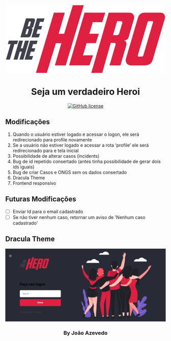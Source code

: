 <div align="center">
  <img src="./img-readme/logo.svg" alt="Be The Hero">

  <h1>Seja um verdadeiro Heroi</h1>

  <a href="https://github.com/joaoazevedoJS/Be_The_Hero/blob/master/LICENSE"><img alt="GitHub license" src="https://img.shields.io/github/license/joaoazevedoJS/Be_The_Hero?color=E02041"></a>
</div>

## Modificações

1. Quando o usuário estiver logado e acessar o logon, ele será redirecionado para profile novamente
2. Se a usuário não estiver logado e acessar a rota ‘profile’ ele será redirecionado para e tela inicial
3. Possibilidade de alterar casos (incidents)
4. Bug de id repetido consertado (antes tinha possibilidade de gerar dois ids iguais)
5. Bug de criar Casos e ONGS sem os dados consertado
6. Dracula Theme
7. Frontend responsivo

## Futuras Modificações

* [ ] Enviar Id para o email cadastrado
* [ ] Se não tiver nenhum caso, retornar um aviso de 'Nenhum caso cadastrado'

## Dracula Theme

<img src="./img-readme/dracula.png" alt="Dracula Theme">

<footer align="center">
  <h3>By João Azevedo</h3>
</footer>
